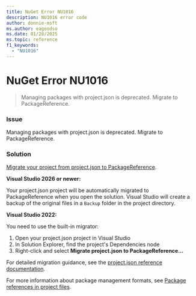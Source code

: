 ```yaml
---
title: NuGet Error NU1016
description: NU1016 error code
author: donnie-msft
ms.author: eagoodso
ms.date: 01/28/2025
ms.topic: reference
f1_keywords: 
  - "NU1016"
---
```


# NuGet Error NU1016

> Managing packages with project.json is deprecated. Migrate to PackageReference.

### Issue

Managing packages with project.json is deprecated. Migrate to PackageReference.

### Solution

[Migrate your project from project.json to PackageReference](../../archive/project-json.md#migrate-projectjson-to-packagereference).

**Visual Studio 2026 or newer:**

Your project.json project will be automatically migrated to PackageReference when you open the solution. Visual Studio will create a backup of the original files in a `Backup` folder in the project directory.

**Visual Studio 2022:**

You need to use the built-in migrator:

1. Open your project.json project in Visual Studio
1. In Solution Explorer, find the project's Dependencies node
1. Right-click and select **Migrate project.json to PackageReference...**

For detailed migration guidance, see the [project.json reference documentation](../../archive/project-json.md).

For more information about package management formats, see [Package references in project files](../../consume-packages/Package-References-in-Project-Files.md).
